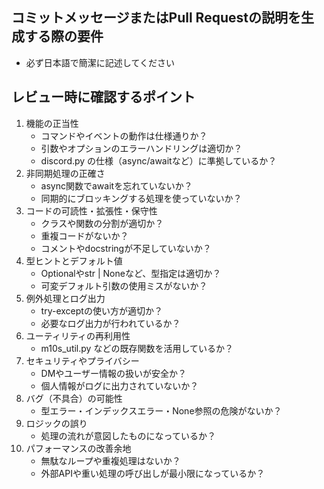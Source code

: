## コミットメッセージまたはPull Requestの説明を生成する際の要件
- 必ず日本語で簡潔に記述してください

## レビュー時に確認するポイント
1. 機能の正当性
   - コマンドやイベントの動作は仕様通りか？
   - 引数やオプションのエラーハンドリングは適切か？
   - discord.py の仕様（async/awaitなど）に準拠しているか？
2. 非同期処理の正確さ
   - async関数でawaitを忘れていないか？
   - 同期的にブロッキングする処理を使っていないか？
3. コードの可読性・拡張性・保守性
   - クラスや関数の分割が適切か？
   - 重複コードがないか？
   - コメントやdocstringが不足していないか？
4. 型ヒントとデフォルト値
   - Optionalやstr | Noneなど、型指定は適切か？
   - 可変デフォルト引数の使用ミスがないか？
5. 例外処理とログ出力
   - try-exceptの使い方が適切か？
   - 必要なログ出力が行われているか？
6. ユーティリティの再利用性
   - m10s_util.py などの既存関数を活用しているか？
7. セキュリティやプライバシー
   - DMやユーザー情報の扱いが安全か？
   - 個人情報がログに出力されていないか？
8. バグ（不具合）の可能性
   - 型エラー・インデックスエラー・None参照の危険がないか？
9. ロジックの誤り
   - 処理の流れが意図したものになっているか？
10. パフォーマンスの改善余地
    - 無駄なループや重複処理はないか？
    - 外部APIや重い処理の呼び出しが最小限になっているか？